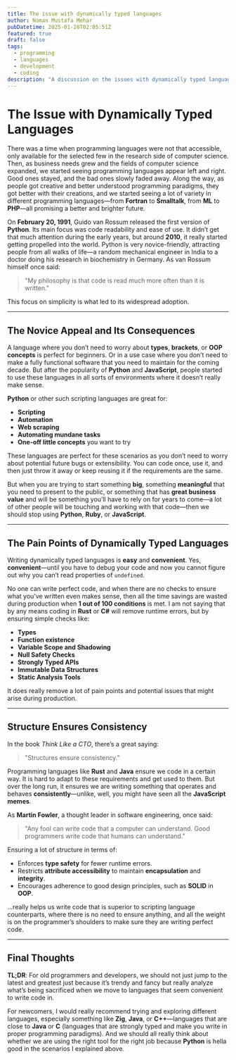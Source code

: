 ```yaml
---
title: The issue with dynamically typed languages
author: Noman Mustafa Mehar
pubDatetime: 2025-01-28T02:05:51Z
featured: true
draft: false
tags:
  - programming
  - languages
  - development
  - coding  
description: "A discussion on the issues with dynamically typed languages and why we should be careful when using them for large-scale projects."
---
```


# The Issue with Dynamically Typed Languages

There was a time when programming languages were not that accessible, only available for the selected few in the research side of computer science. Then, as business needs grew and the fields of computer science expanded, we started seeing programming languages appear left and right. Good ones stayed, and the bad ones slowly faded away. Along the way, as people got creative and better understood programming paradigms, they got better with their creations, and we started seeing a lot of variety in different programming languages—from **Fortran** to **Smalltalk**, from **ML** to **PHP**—all promising a better and brighter future.

On **February 20, 1991**, Guido van Rossum released the first version of **Python**. Its main focus was code readability and ease of use. It didn’t get that much attention during the early years, but around **2010**, it really started getting propelled into the world. Python is very novice-friendly, attracting people from all walks of life—a random mechanical engineer in India to a doctor doing his research in biochemistry in Germany. As van Rossum himself once said:

> "My philosophy is that code is read much more often than it is written."

This focus on simplicity is what led to its widespread adoption.

---

## The Novice Appeal and Its Consequences

A language where you don’t need to worry about **types**, **brackets**, or **OOP concepts** is perfect for beginners. Or in a use case where you don’t need to make a fully functional software that you need to maintain for the coming decade. But after the popularity of **Python** and **JavaScript**, people started to use these languages in all sorts of environments where it doesn’t really make sense.

**Python** or other such scripting languages are great for:

* **Scripting**
* **Automation**
* **Web scraping**
* **Automating mundane tasks**
* **One-off little concepts** you want to try

These languages are perfect for these scenarios as you don’t need to worry about potential future bugs or extensibility. You can code once, use it, and then just throw it away or keep reusing it if the requirements are the same.

But when you are trying to start something **big**, something **meaningful** that you need to present to the public, or something that has **great business value** and will be something you’ll have to rely on for years to come—a lot of other people will be touching and working with that code—then we should stop using **Python**, **Ruby**, or **JavaScript**.

---

## The Pain Points of Dynamically Typed Languages

Writing dynamically typed languages is **easy** and **convenient**. Yes, **convenient**—until you have to debug your code and now you cannot figure out why you can’t read properties of `undefined`.

No one can write perfect code, and when there are no checks to ensure what you’ve written even makes sense, then all the time savings are wasted during production when **1 out of 100 conditions** is met. I am not saying that by any means coding in **Rust** or **C#** will remove runtime errors, but by ensuring simple checks like:

* **Types**
* **Function existence**
* **Variable Scope and Shadowing**
* **Null Safety Checks**
* **Strongly Typed APIs**
* **Immutable Data Structures**
* **Static Analysis Tools**

It does really remove a lot of pain points and potential issues that might arise during production.

---

## Structure Ensures Consistency

In the book *Think Like a CTO*, there’s a great saying:

> "Structures ensure consistency."

Programming languages like **Rust** and **Java** ensure we code in a certain way. It is hard to adapt to these requirements and get used to them. But over the long run, it ensures we are writing something that operates and behaves **consistently**—unlike, well, you might have seen all the **JavaScript memes**.

As **Martin Fowler**, a thought leader in software engineering, once said:

> "Any fool can write code that a computer can understand. Good programmers write code that humans can understand."

Ensuring a lot of structure in terms of:

* Enforces **type safety** for fewer runtime errors.
* Restricts **attribute accessibility** to maintain **encapsulation** and **integrity**.
* Encourages adherence to good design principles, such as **SOLID** in **OOP**.

...really helps us write code that is superior to scripting language counterparts, where there is no need to ensure anything, and all the weight is on the programmer’s shoulders to make sure they are writing perfect code.

---

## Final Thoughts

**TL;DR**: For old programmers and developers, we should not just jump to the latest and greatest just because it’s trendy and fancy but really analyze what’s being sacrificed when we move to languages that seem convenient to write code in.

For newcomers, I would really recommend trying and exploring different languages, especially something like **Zig**, **Java**, or **C++**—languages that are close to **Java** or **C** (languages that are strongly typed and make you write in proper programming paradigms). And we should all really think about whether we are using the right tool for the right job because **Python** is hella good in the scenarios I explained above.

